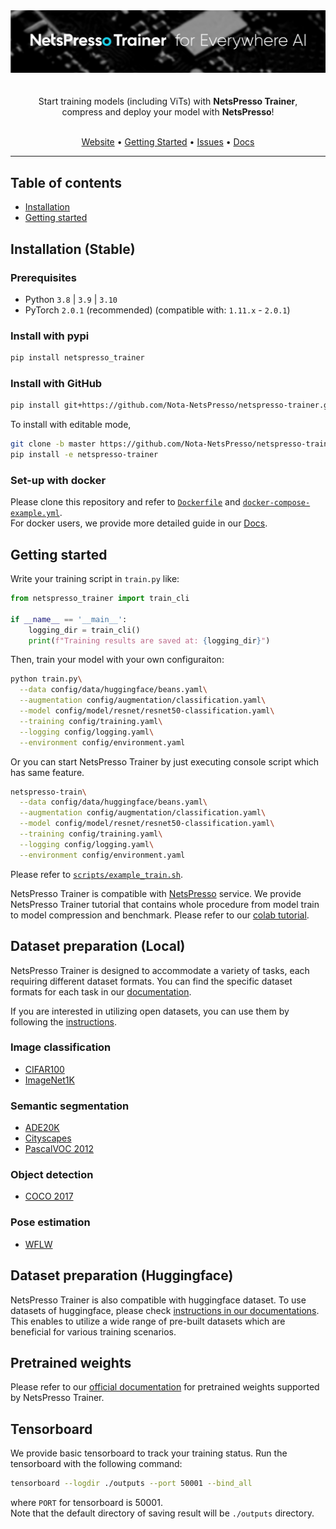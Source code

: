 <div align="center">
    <img src="./assets/netspresso_trainer_header_tmp.png" width="800"/>
</div>
</br>

<center style="white-space: pre-line">
Start training models (including ViTs) with <b>NetsPresso Trainer</b>,
compress and deploy your model with <b>NetsPresso</b>!
</center>
</br>

<div align="center">
<p align="center">
  <a href="https://py.netspresso.ai/">Website</a> •
  <a href="#getting-started">Getting Started</a> •
  <a href="https://github.com/Nota-NetsPresso/netspresso-trainer/issues">Issues</a> •
  <a href="https://nota-netspresso.github.io/netspresso-trainer">Docs</a>
</p>
</div>

_____

## Table of contents

<!-- toc -->

- [Installation](#installation)
- [Getting started](#getting-started)

<!-- tocstop -->

## Installation (Stable)

### Prerequisites

- Python `3.8` | `3.9` | `3.10`
- PyTorch `2.0.1` (recommended) (compatible with: `1.11.x` - `2.0.1`)

### Install with pypi

```bash
pip install netspresso_trainer
```

### Install with GitHub

```bash
pip install git+https://github.com/Nota-NetsPresso/netspresso-trainer.git@master
```

To install with editable mode,

```bash
git clone -b master https://github.com/Nota-NetsPresso/netspresso-trainer.git
pip install -e netspresso-trainer
```

### Set-up with docker

Please clone this repository and refer to [`Dockerfile`](./Dockerfile) and [`docker-compose-example.yml`](./docker-compose-example.yml).  
For docker users, we provide more detailed guide in our [Docs](https://nota-netspresso.github.io/netspresso-trainer/getting_started/installation/docker_installation).

## Getting started

Write your training script in `train.py` like:

```python
from netspresso_trainer import train_cli

if __name__ == '__main__':
    logging_dir = train_cli()
    print(f"Training results are saved at: {logging_dir}")
```

Then, train your model with your own configuraiton:

```bash
python train.py\
  --data config/data/huggingface/beans.yaml\
  --augmentation config/augmentation/classification.yaml\
  --model config/model/resnet/resnet50-classification.yaml\
  --training config/training.yaml\
  --logging config/logging.yaml\
  --environment config/environment.yaml
```

Or you can start NetsPresso Trainer by just executing console script which has same feature.

```bash
netspresso-train\
  --data config/data/huggingface/beans.yaml\
  --augmentation config/augmentation/classification.yaml\
  --model config/model/resnet/resnet50-classification.yaml\
  --training config/training.yaml\
  --logging config/logging.yaml\
  --environment config/environment.yaml
```

Please refer to [`scripts/example_train.sh`](./scripts/example_train.sh).

NetsPresso Trainer is compatible with [NetsPresso](https://netspresso.ai/) service. We provide NetsPresso Trainer tutorial that contains whole procedure from model train to model compression and benchmark. Please refer to our [colab tutorial](https://colab.research.google.com/drive/1RBKMCPEa4x-4X31zqzTS8WgQI9TQt3e-?usp=sharing).

## Dataset preparation (Local)

NetsPresso Trainer is designed to accommodate a variety of tasks, each requiring different dataset formats. You can find the specific dataset formats for each task in our [documentation](https://nota-netspresso.github.io/netspresso-trainer/components/data/).

If you are interested in utilizing open datasets, you can use them by following the [instructions](https://nota-netspresso.github.io/netspresso-trainer/getting_started/dataset_preparation/local/#open-datasets).

### Image classification

- [CIFAR100](https://github.com/Nota-NetsPresso/netspresso-trainer/blob/dev/tools/open_dataset_tool/cifar100.py)
- [ImageNet1K](https://github.com/Nota-NetsPresso/netspresso-trainer/blob/dev/tools/open_dataset_tool/imagenet1k.py)

### Semantic segmentation

- [ADE20K](https://github.com/Nota-NetsPresso/netspresso-trainer/blob/dev/tools/open_dataset_tool/ade20k.py)
- [Cityscapes](https://github.com/Nota-NetsPresso/netspresso-trainer/blob/dev/tools/open_dataset_tool/cityscapes.py)
- [PascalVOC 2012](https://github.com/Nota-NetsPresso/netspresso-trainer/blob/dev/tools/open_dataset_tool/voc2012_seg.py)

### Object detection

- [COCO 2017](https://github.com/Nota-NetsPresso/netspresso-trainer/blob/dev/tools/open_dataset_tool/coco2017.py)

### Pose estimation

- [WFLW](https://github.com/Nota-NetsPresso/netspresso-trainer/blob/dev/tools/open_dataset_tool/wflw.py)

## Dataset preparation (Huggingface)

NetsPresso Trainer is also compatible with huggingface dataset. To use datasets of huggingface, please check [instructions in our documentations](https://nota-netspresso.github.io/netspresso-trainer/getting_started/dataset_preparation/huggingface/). This enables to utilize a wide range of pre-built datasets which are beneficial for various training scenarios.

## Pretrained weights

Please refer to our [official documentation](https://nota-netspresso.github.io/netspresso-trainer/) for pretrained weights supported by NetsPresso Trainer.

## Tensorboard

We provide basic tensorboard to track your training status. Run the tensorboard with the following command: 

```bash
tensorboard --logdir ./outputs --port 50001 --bind_all
```

where `PORT` for tensorboard is 50001.  
Note that the default directory of saving result will be `./outputs` directory.
